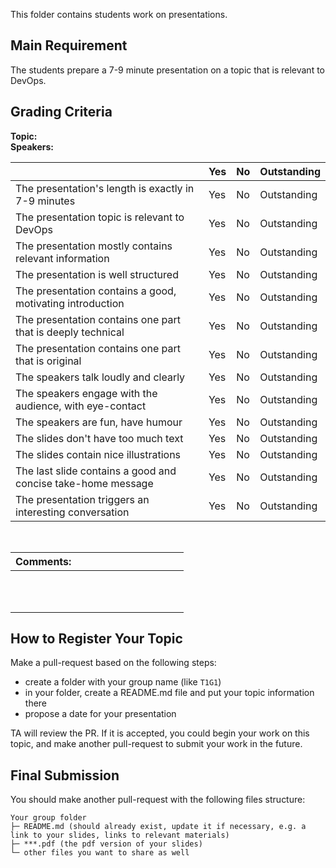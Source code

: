 This folder contains students work on presentations.

## Main Requirement

The students prepare a 7-9 minute presentation on a topic that is relevant to DevOps. 

## Grading Criteria

**Topic:**  
**Speakers:**

|                                             | Yes | No | Outstanding |
|-------------------------------------------- | ----|----|-------------|
|The presentation's length is exactly in 7-9 minutes  | Yes | No | Outstanding |
|The presentation topic is relevant to DevOps | Yes | No | Outstanding |
|The presentation mostly contains relevant information | Yes | No | Outstanding |
|The presentation is well structured  | Yes | No | Outstanding |
|The presentation contains a good, motivating introduction  | Yes | No | Outstanding |
|The presentation contains one part that is deeply technical  | Yes | No | Outstanding |
|The presentation contains one part that is original | Yes | No | Outstanding |
|The speakers talk loudly and  clearly  | Yes | No | Outstanding |
|The speakers engage with the audience, with eye-contact  | Yes | No | Outstanding |
|The speakers are fun, have humour  | Yes | No | Outstanding |
|The slides don't have too much text  | Yes | No | Outstanding |
|The slides contain nice illustrations  | Yes | No | Outstanding |
|The last slide contains a good and concise take-home message | Yes | No | Outstanding |
|The presentation triggers an interesting conversation  | Yes | No | Outstanding |

<br/>

| Comments: &nbsp;&nbsp;&nbsp;&nbsp;&nbsp;&nbsp;&nbsp;&nbsp;&nbsp;&nbsp;&nbsp;&nbsp;&nbsp;&nbsp;&nbsp;&nbsp;&nbsp;&nbsp;&nbsp;&nbsp;&nbsp;&nbsp;&nbsp;&nbsp;&nbsp;&nbsp;&nbsp;&nbsp;&nbsp;&nbsp;&nbsp;&nbsp;&nbsp;&nbsp;&nbsp;&nbsp;&nbsp;&nbsp;&nbsp; |
|----------------|
| <br/><br/><br/>|

## How to Register Your Topic

Make a pull-request based on the following steps:

- create a folder with your group name (like `T1G1`)
- in your folder, create a README.md file and put your topic information there
- propose a date for your presentation

TA will review the PR. If it is accepted, you could begin your work on this topic, and make another pull-request to submit your work in the future.

## Final Submission

You should make another pull-request with the following files structure:

```
Your group folder
├─ README.md (should already exist, update it if necessary, e.g. a link to your slides, links to relevant materials)
├─ ***.pdf (the pdf version of your slides)
└─ other files you want to share as well
```
